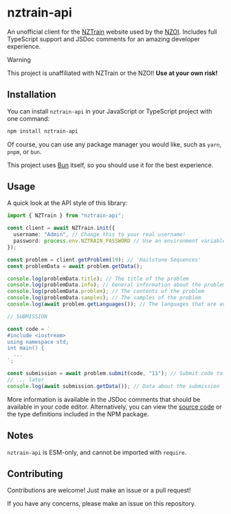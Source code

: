# nztrain-api

An unofficial client for the [NZTrain](https://train.nzoi.org.nz) website used by the [NZOI](https://nzoi.org.nz).
Includes full TypeScript support and JSDoc comments for an amazing developer experience.

> [!WARNING]
> This project is unaffiliated with NZTrain or the NZOI! **Use at your own risk!**

## Installation

You can install `nztrain-api` in your JavaScript or TypeScript project with one command:

```bash
npm install nztrain-api
```

Of course, you can use any package manager you would like, such as `yarn`, `pnpm`, or `bun`.

This project uses [Bun](https://bun.sh) itself, so you should use it for the best experience.

## Usage

A quick look at the API style of this library:

```ts
import { NZTrain } from "nztrain-api";

const client = await NZTrain.init({
  username: "Admin", // Change this to your real username!
  password: process.env.NZTRAIN_PASSWORD // Use an environment variable for better security!
});

const problem = client.getProblem(19); // 'Hailstone Sequences'
const problemData = await problem.getData();

console.log(problemData.title); // The title of the problem
console.log(problemData.info); // General information about the problem (input, output, memory limit, time limit)
console.log(problemData.problem); // The contents of the problem
console.log(problemData.samples); // The samples of the problem
console.log(await problem.getLanguages()); // The languages that are available

// SUBMISSION

const code = `
#include <iostream>
using namespace std;
int main() {
  ...
`;

const submission = await problem.submit(code, "11"); // Submit code to the NZTrain judge (id 11 is C++17)
// ... later
console.log(await submission.getData()); // Data about the submission
```

More information is available in the JSDoc comments that should be available in your code editor.
Alternatively, you can view the [source code](https://github.com/webdev03/nztrain-api) or the type definitions included in the NPM package.

## Notes

`nztrain-api` is ESM-only, and cannot be imported with `require`.

## Contributing

Contributions are welcome! Just make an issue or a pull request!

If you have any concerns, please make an issue on this repository.
